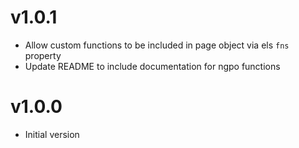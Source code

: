 # v1.0.1
- Allow custom functions to be included in page object via els `fns` property 
- Update README to include documentation for ngpo functions

# v1.0.0 
- Initial version


